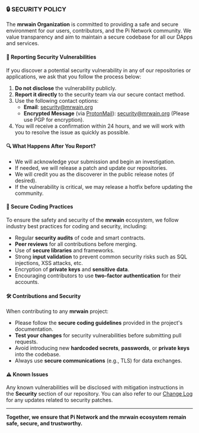 ### 🔒 SECURITY POLICY

The **mrwain Organization** is committed to providing a safe and secure environment for our users, contributors, and the Pi Network community. We value transparency and aim to maintain a secure codebase for all our DApps and services.

#### 🚨 Reporting Security Vulnerabilities

If you discover a potential security vulnerability in any of our repositories or applications, we ask that you follow the process below:

1. **Do not disclose** the vulnerability publicly.
2. **Report it directly** to the security team via our secure contact method.
3. Use the following contact options:
    - **Email**: security@mrwain.org
    - **Encrypted Message** (via [ProtonMail](https://protonmail.com)): security@mrwain.org (Please use PGP for encryption).
4. You will receive a confirmation within 24 hours, and we will work with you to resolve the issue as quickly as possible.

#### 🔍 What Happens After You Report?

- We will acknowledge your submission and begin an investigation.
- If needed, we will release a patch and update our repositories.
- We will credit you as the discoverer in the public release notes (if desired).
- If the vulnerability is critical, we may release a hotfix before updating the community.

#### 🔐 Secure Coding Practices

To ensure the safety and security of the **mrwain** ecosystem, we follow industry best practices for coding and security, including:
- Regular **security audits** of code and smart contracts.
- **Peer reviews** for all contributions before merging.
- Use of **secure libraries** and frameworks.
- Strong **input validation** to prevent common security risks such as SQL injections, XSS attacks, etc.
- Encryption of **private keys** and **sensitive data**.
- Encouraging contributors to use **two-factor authentication** for their accounts.

#### 🛠️ Contributions and Security

When contributing to any **mrwain** project:
- Please follow the **secure coding guidelines** provided in the project's documentation.
- **Test your changes** for security vulnerabilities before submitting pull requests.
- Avoid introducing new **hardcoded secrets**, **passwords**, or **private keys** into the codebase.
- Always use **secure communications** (e.g., TLS) for data exchanges.

#### ⚠️ Known Issues

Any known vulnerabilities will be disclosed with mitigation instructions in the **Security** section of our repository. You can also refer to our [Change Log](CHANGELOG.md) for any updates related to security patches.

---

**Together, we ensure that Pi Network and the mrwain ecosystem remain safe, secure, and trustworthy.**
